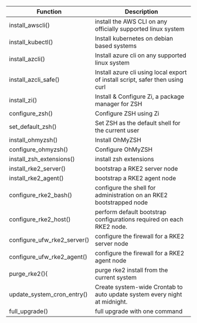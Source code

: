 | Function | Description |
|---|---|
| install_awscli() | install the AWS CLI on any officially supported linux system |
| install_kubectl() | Install kubernetes on debian based systems |
| install_azcli() | Install azure cli on any supported linux system |
| install_azcli_safe() | Install azure cli using local export of install script, safer then using curl | bash |
| install_zi() | Install & Configure Zi, a package manager for ZSH |
| configure_zsh() | Configure ZSH using Zi |
| set_default_zsh() | Set ZSH as the default shell for the current user |
| install_ohmyzsh() | Install OhMyZSH |
| configure_ohmyzsh() | Configure OhMyZSH |
| install_zsh_extensions() | install zsh extensions |
| install_rke2_server() | bootstrap a RKE2 server node |
| install_rke2_agent() | bootstrap a RKE2 agent node |
| configure_rke2_bash() | configure the shell for administration on an RKE2 bootstrapped node |
| configure_rke2_host() | perform default bootstrap configurations required on each RKE2 node. |
| configure_ufw_rke2_server() | configure the firewall for a RKE2 server node |
| configure_ufw_rke2_agent() | configure the firewall for a RKE2 agent node |
| purge_rke2(){ | purge rke2 install from the current system |
| update_system_cron_entry() | Create system-wide Crontab to auto update system every night at midnight. |
| full_upgrade() | full upgrade with one command |
